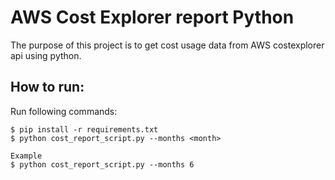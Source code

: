 AWS Cost Explorer report Python
===========

The purpose of this project is to get cost usage data from AWS costexplorer api using python.


How to run:
------------

Run following commands:

    $ pip install -r requirements.txt
    $ python cost_report_script.py --months <month>
    
    Example 
    $ python cost_report_script.py --months 6    	
